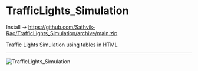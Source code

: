 # TrafficLights_Simulation

Install -> https://github.com/Sathvik-Rao/TrafficLights_Simulation/archive/main.zip

Traffic Lights Simulation using tables in HTML

----------------------------------------------------------------------------------------------------------

![TrafficLights_Simulation](https://user-images.githubusercontent.com/36164509/126868184-078e6870-761f-4ab1-ab0d-81750c29dc6f.gif)
